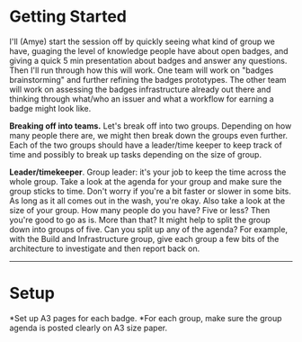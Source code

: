 # Getting Started

I'll (Amye) start the session off by quickly seeing what kind of group we have, guaging the level of knowledge people have about open badges, and giving a quick 5 min presentation about badges and answer any questions.
Then I'll run through how this will work. One team will work on "badges brainstorming" and further refining the badges prototypes. The other team will work on assessing the badges infrastructure already out there and thinking through what/who an issuer and what a workflow for earning a badge might look like. 

**Breaking off into teams.** Let's break off into two groups. Depending on how many people there are, we might then break down the groups even further. Each of the two groups should have a leader/time keeper to keep track of time and possibly to break up tasks depending on the size of group.

**Leader/timekeeper**. Group leader: it's your job to keep the time across the whole group. Take a look at the agenda for your group and make sure the group sticks to time. Don't worry if you're a bit faster or slower in some bits. As long as it all comes out in the wash, you're okay. Also take a look at the size of your group. How many people do you have? Five or less? Then you're good to go as is. More than that? It might help to split the group down into groups of five. Can you split up any of the agenda? For example, with the Build and Infrastructure group, give each group a few bits of the architecture to investigate and then report back on. 

---
# Setup

*Set up A3 pages for each badge.
*For each group, make sure the group agenda is posted clearly on A3 size paper.
